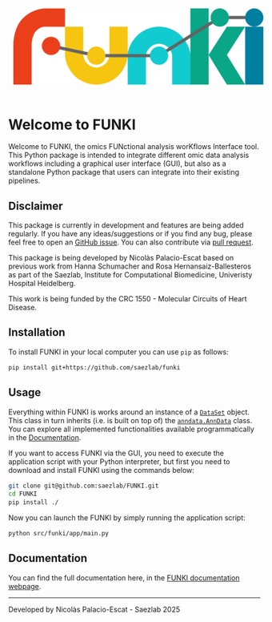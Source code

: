 <img style='padding: 10px 10px 20px 10px;' src='assets/funki_logo.svg' width='500'>

# Welcome to FUNKI
Welcome to FUNKI, the omics FUNctional analysis worKflows Interface tool. This
Python package is intended to integrate different omic data analysis workflows
including a graphical user interface (GUI), but also as a standalone Python
package that users can integrate into their existing pipelines.

## Disclaimer
This package is currently in development and features are being added regularly.
If you have any ideas/suggestions or if you find any bug, please feel free to
open an [GitHub issue](https://github.com/saezlab/FUNKI/issues). You can also
contribute via [pull request](https://github.com/saezlab/FUNKI/pulls).

This package is being developed by Nicolàs Palacio-Escat based on previous work
from Hanna Schumacher and Rosa Hernansaiz-Ballesteros as part of the Saezlab,
Institute for Computational Biomedicine, Univeristy Hospital Heidelberg.

This work is being funded by the CRC 1550 - Molecular Circuits of Heart Disease.

## Installation
To install FUNKI in your local computer you can use `pip` as follows:

```bash
pip install git+https://github.com/saezlab/funki
```

## Usage
Everything within FUNKI is works around an instance of a
[`DataSet`](https://saezlab.github.io/FUNKI/html/input.html#funki.input.DataSet)
object. This class in turn inherits (i.e. is built on top of) the
[`anndata.AnnData`](https://anndata.readthedocs.io/en/latest/generated/anndata.AnnData.html)
class. You can explore all implemented functionalities available
programmatically in the [Documentation](https://saezlab.github.io/FUNKI/).

If you want to access FUNKI via the GUI, you need to execute the application
script with your Python interpreter, but first you need to download and install
FUNKI using the commands below:

```bash
git clone git@github.com:saezlab/FUNKI.git
cd FUNKI
pip install ./
```

Now you can launch the FUNKI by simply running the application script:

```bash
python src/funki/app/main.py
```

## Documentation
You can find the full documentation here, in the
[FUNKI documentation webpage](https://saezlab.github.io/FUNKI/).

---

Developed by Nicolàs Palacio-Escat - Saezlab 2025
